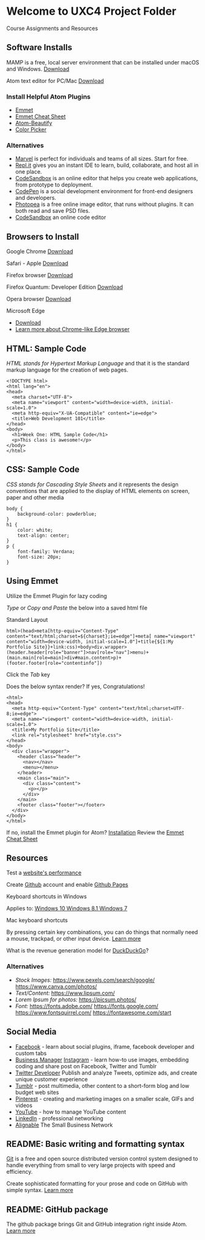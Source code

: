 # Welcome to UXC4 Project Folder

Course Assignments and Resources

## Software Installs

MAMP is a free, local server environment that can be installed under macOS and Windows.
[Download](https://www.mamp.info/en/)

Atom text editor for PC/Mac
[Download](https://atom.io/)

### Install Helpful Atom Plugins
- [Emmet](https://atom.io/packages/emmet)
- [Emmet Cheat Sheet](https://docs.emmet.io/cheat-sheet/)
- [Atom-Beautify](https://atom.io/packages/atom-beautify)
- [Color Picker](https://atom.io/packages/color-picker)

### Alternatives

- [Marvel](https://marvelapp.com) is perfect for individuals and teams of all sizes. Start for free.
- [Repl.it](https://repl.it/) gives you an instant IDE to learn, build, collaborate, and host all in one place.
- [CodeSandbox](https://codesandbox.io/) is an online editor that helps you create web applications, from prototype to deployment.
- [CodePen](https://codepen.io/) is a social development environment for front-end designers and developers.
- [Photopea](https://www.photopea.com/) is a free online image editor, that runs without plugins. It can both read and save PSD files.
- [CodeSandbox](https://codesandbox.io/) an online code editor

## Browsers to Install

Google Chrome
[Download](https://www.google.com/chrome/)

Safari - Apple
[Download](https://support.apple.com/downloads/safari)

Firefox browser
[Download](https://www.mozilla.org/en-US/firefox/download/thanks/)

Firefox Quantum: Developer Edition
[Download](https://www.mozilla.org/en-US/firefox/developer/)

Opera browser
[Download](https://www.opera.com/)

Microsoft Edge
- [Download](https://www.microsoft.com/en-us/windows/microsoft-edge)
- [Learn more about Chrome-like Edge browser](https://www.cnet.com/news/microsoft-releases-its-google-chrome-like-edge-browser-for-testing/)

## HTML: Sample Code

*HTML stands for Hypertext Markup Language* and that it is the standard markup language for the creation of web pages.

```
<!DOCTYPE html>
<html lang="en">
<head>
  <meta charset="UTF-8">
  <meta name="viewport" content="width=device-width, initial-scale=1.0">
  <meta http-equiv="X-UA-Compatible" content="ie=edge">
  <title>Web Development 101</title>
</head>
<body>
  <h1>Week One: HTML Sample Code</h1>
  <p>This class is awesome!</p>
</body>
</html>
```

## CSS: Sample Code

*CSS stands for Cascading Style Sheets* and it represents the design conventions that are applied to the display of HTML elements on screen, paper and other media

```
body {
    background-color: powderblue;
}
h1 {
    color: white;
    text-align: center;
}
p {
    font-family: Verdana;
    font-size: 20px;
}
```

## Using Emmet
Utilize the Emmet Plugin for lazy coding

*Type* or *Copy and Paste* the below into a saved html file

Standard Layout

```
html>(head>meta[http-equiv="Content-Type" content="text/html;charset=${charset};ie=edge"]+meta[ name="viewport" content="width=device-width, initial-scale=1.0"]+title{${1:My Portfolio Site}}+link:css)+body>div.wrapper>(header.header[role="banner"]>nav[role="nav"]>menu)+(main.main[role=main]>div#main.content>p)+(footer.footer[role="contentinfo"])
```

Click the *Tab* key

Does the below syntax render? If yes, Congratulations!
```
<html>
<head>
  <meta http-equiv="Content-Type" content="text/html;charset=UTF-8;ie=edge">
  <meta name="viewport" content="width=device-width, initial-scale=1.0">
  <title>My Portfolio Site</title>
  <link rel="stylesheet" href="style.css">
</head>
<body>
  <div class="wrapper">
    <header class="header">
      <nav></nav>
      <menu></menu>
    </header>
    <main class="main">
      <div class="content">
        <p></p>
      </div>
    </main>
    <footer class="footer"></footer>
  </div>
</body>
</html>
```

If no, install the Emmet plugin for Atom? [Installation](https://atom.io/packages/emmet)
Review the [Emmet Cheat Sheet](https://docs.emmet.io/cheat-sheet/)


## Resources

Test a [website's performance](https://www.webpagetest.org/)

Create [Github](https://github.com/) account and enable [Github Pages](https://pages.github.com/)

Keyboard shortcuts in Windows

Applies to: [Windows 10 Windows 8.1 Windows 7](
https://support.microsoft.com/en-us/help/12445/windows-keyboard-shortcuts)

Mac keyboard shortcuts

By pressing certain key combinations, you can do things that normally need a mouse, trackpad, or other input device. [Learn more](https://support.apple.com/en-us/HT201236)

What is the revenue generation model for [DuckDuckGo](https://www.quora.com/What-is-the-revenue-generation-model-for-DuckDuckGo)?

### Alternatives

- *Stock Images:*
https://www.pexels.com/search/google/
https://www.canva.com/photos/
- *Text/Content:*
https://www.lipsum.com/
- *Lorem Ipsum for photos:*
https://picsum.photos/
- *Font:*
https://fonts.adobe.com/
https://fonts.google.com/
https://www.fontsquirrel.com/
https://fontawesome.com/start

## Social Media

- [Facebook](https://www.facebook.com/) - learn about social plugins, iframe, facebook developer and custom tabs
- [Business Manager](https://business.facebook.com/)
[Instagram](https://www.instagram.com/) - learn how-to use images, embedding coding and share post on Facebook, Twitter and Tumblr
- [Twitter Developer](https://developer.twitter.com/) Publish and analyze Tweets, optimize ads, and create unique customer experience
- [Tumblr](https://www.tumblr.com/) - post multimedia, other content to a short-form blog and low budget web sites
- [Pinterest](https://www.pinterest.com/) - creating and marketing images on a smaller scale, GIFs and videos
- [YouTube](https://developers.google.com/youtube/) - how to manage YouTube content
- [LinkedIn](https://www.linkedin.com/) -  professional networking
- [Alignable](https://www.alignable.com/) The Small Business Network

## README: Basic writing and formatting syntax

[Git](https://git-scm.com/) is a free and open source distributed version control system designed to handle everything from small to very large projects with speed and efficiency.

Create sophisticated formatting for your prose and code on GitHub with simple syntax.
[Learn more](https://help.github.com/en/articles/basic-writing-and-formatting-syntax)

## README: GitHub package
The github package brings Git and GitHub integration right inside Atom.
[Learn more](https://flight-manual.atom.io/using-atom/sections/github-package/#initialize-repositories)
